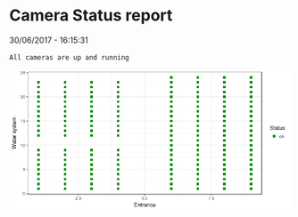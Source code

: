 Camera Status report
================
30/06/2017 - 16:15:31

    All cameras are up and running

![](camreport_files/figure-markdown_github/unnamed-chunk-2-1.png)

